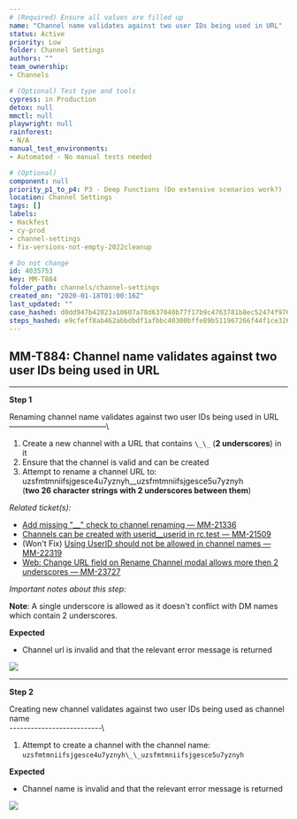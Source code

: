 ```yaml
---
# (Required) Ensure all values are filled up
name: "Channel name validates against two user IDs being used in URL"
status: Active
priority: Low
folder: Channel Settings
authors: ""
team_ownership: 
- Channels

# (Optional) Test type and tools
cypress: in Production
detox: null
mmctl: null
playwright: null
rainforest: 
- N/A
manual_test_environments: 
- Automated - No manual tests needed

# (Optional)
component: null
priority_p1_to_p4: P3 - Deep Functions (Do extensive scenarios work?)
location: Channel Settings
tags: []
labels: 
- Hackfest
- cy-prod
- channel-settings
- fix-versions-not-empty-2022cleanup

# Do not change
id: 4035753
key: MM-T884
folder_path: channels/channel-settings
created_on: "2020-01-18T01:00:16Z"
last_updated: ""
case_hashed: d0dd947b42823a10607a78d637040b77f17b9c4763781b8ec52474f97071cabf49f21cc2e85bd7612aceaa2948401f3c
steps_hashed: e9cfeff8ab462abbdbdf1afbbc40300bffe89b511967266f44f1ce32669d27b6ddf3f0fb11cce7ad8b9b7d93b8e04c44
---
```


## MM-T884: Channel name validates against two user IDs being used in URL

---

**Step 1**

Renaming channel name validates against two user IDs being used in URL\
–––––––––––––––––––––––––\\

1. Create a new channel with a URL that contains `\_\_` (**2 underscores**) in it
2. Ensure that the channel is valid and can be created
3. Attempt to rename a channel URL to: uzsfmtmniifsjgesce4u7yznyh\_\_uzsfmtmniifsjgesce5u7yznyh
   \
   (**two 26 character strings with 2 underscores between them**)

_Related ticket(s):_

- [Add missing "\_\_" check to channel renaming — MM-21336](https://mattermost.atlassian.net/browse/MM-21336)
- [Channels can be created with userid\_\_userid in rc.test — MM-21509](https://mattermost.atlassian.net/browse/MM-21509)
- (Won't Fix) [Using UserID should not be allowed in channel names — MM-22319](https://mattermost.atlassian.net/browse/MM-22319)
- [Web: Change URL field on Rename Channel modal allows more then 2 underscores — MM-23727](https://mattermost.atlassian.net/browse/MM-23727)

_Important notes about this step:_

**Note**: A single underscore is allowed as it doesn't conflict with DM names which contain 2 underscores.

**Expected**

- Channel url is invalid and that the relevant error message is returned

![](https://smartbear-tm4j-prod-us-west-2-attachment-rich-text.s3.us-west-2.amazonaws.com/embedded-f3277290f945470c4add5d21ef3dc7ca7b74388fc7152bfb6b99ae58c66a95a8-1589215826306-1589215826306.png)

---

**Step 2**

Creating new channel validates against two user IDs being used as channel name\
\--------------------------\\

1. Attempt to create a channel with the channel name: `uzsfmtmniifsjgesce4u7yznyh\_\_uzsfmtmniifsjgesce5u7yznyh`

**Expected**

- Channel name is invalid and that the relevant error message is returned

![](https://smartbear-tm4j-prod-us-west-2-attachment-rich-text.s3.us-west-2.amazonaws.com/embedded-f3277290f945470c4add5d21ef3dc7ca7b74388fc7152bfb6b99ae58c66a95a8-1589215988436-1589215988436.png)
